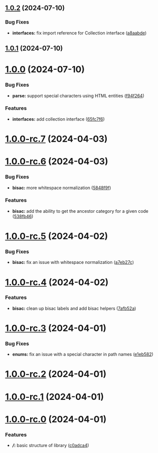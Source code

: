 ## [1.0.2](https://github.com/5-stones/onix/compare/v1.0.1...v1.0.2) (2024-07-10)


### Bug Fixes

* **interfaces:** fix import reference for Collection interface ([a8aabde](https://github.com/5-stones/onix/commit/a8aabde8323451e3843c2ecc6955c0153767a6f9))



## [1.0.1](https://github.com/5-stones/onix/compare/v1.0.0...v1.0.1) (2024-07-10)



# [1.0.0](https://github.com/5-stones/onix/compare/v1.0.0-rc.7...v1.0.0) (2024-07-10)


### Bug Fixes

* **parse:** support special characters using HTML entities ([f94f264](https://github.com/5-stones/onix/commit/f94f264b0e6c090392b9a4308401e1ddd2576361))


### Features

* **interfaces:** add collection interface ([65fc7f6](https://github.com/5-stones/onix/commit/65fc7f6f8871efe3b56a6ddaf5238cbf6644f26f))



# [1.0.0-rc.7](https://github.com/5-stones/onix/compare/v1.0.0-rc.6...v1.0.0-rc.7) (2024-04-03)



# [1.0.0-rc.6](https://github.com/5-stones/onix/compare/v1.0.0-rc.5...v1.0.0-rc.6) (2024-04-03)


### Bug Fixes

* **bisac:** more whitespace normalization ([5848f9f](https://github.com/5-stones/onix/commit/5848f9f03e0161973f6b53d701f141765c1f1c80))


### Features

* **bisac:** add the ability to get the ancestor category for a given code ([538fb46](https://github.com/5-stones/onix/commit/538fb462451802d06f049c5aed6e9bb253d8823d))



# [1.0.0-rc.5](https://github.com/5-stones/onix/compare/v1.0.0-rc.4...v1.0.0-rc.5) (2024-04-02)


### Bug Fixes

* **bisac:** fix an issue with whitespace normalization ([a7eb27c](https://github.com/5-stones/onix/commit/a7eb27c0d68d329925ab3eeaffe155756254b9cd))



# [1.0.0-rc.4](https://github.com/5-stones/onix/compare/v1.0.0-rc.3...v1.0.0-rc.4) (2024-04-02)


### Features

* **bisac:** clean up bisac labels and add bisac helpers ([7afb52a](https://github.com/5-stones/onix/commit/7afb52a27675da4a9743121cefab4831f5c243da))



# [1.0.0-rc.3](https://github.com/5-stones/onix/compare/v1.0.0-rc.2...v1.0.0-rc.3) (2024-04-01)


### Bug Fixes

* **enums:** fix an issue with a special character in path names ([e1eb582](https://github.com/5-stones/onix/commit/e1eb5823b280f265bb6f717dde4662f22e6cbcd6))



# [1.0.0-rc.2](https://github.com/5-stones/onix/compare/v1.0.0-rc.1...v1.0.0-rc.2) (2024-04-01)



# [1.0.0-rc.1](https://github.com/5-stones/onix/compare/v1.0.0-rc.0...v1.0.0-rc.1) (2024-04-01)



# [1.0.0-rc.0](https://github.com/5-stones/onix/compare/c0adca4decdca08be81595eb8cf2a3ab93c53fef...v1.0.0-rc.0) (2024-04-01)


### Features

* ***/*:** basic structure of library ([c0adca4](https://github.com/5-stones/onix/commit/c0adca4decdca08be81595eb8cf2a3ab93c53fef))



